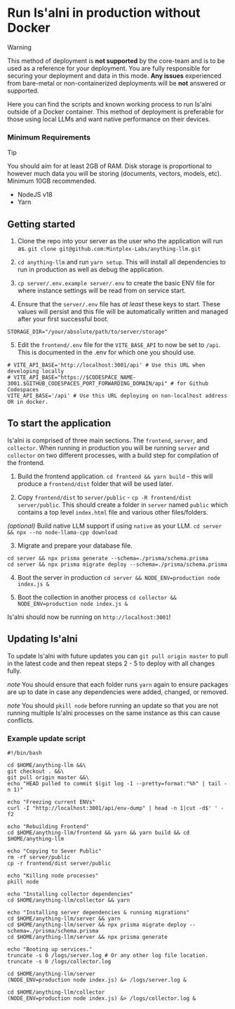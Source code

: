# Run Is'alni in production without Docker

> [!WARNING]
> This method of deployment is **not supported** by the core-team and is to be used as a reference for your deployment.
> You are fully responsible for securing your deployment and data in this mode.
> **Any issues** experienced from bare-metal or non-containerized deployments will be **not** answered or supported.

Here you can find the scripts and known working process to run Is'alni outside of a Docker container. This method of deployment is preferable for those using local LLMs and want native performance on their devices.

### Minimum Requirements
> [!TIP]
> You should aim for at least 2GB of RAM. Disk storage is proportional to however much data
> you will be storing (documents, vectors, models, etc). Minimum 10GB recommended.

- NodeJS v18
- Yarn


## Getting started

1. Clone the repo into your server as the user who the application will run as.
`git clone git@github.com:Mintplex-Labs/anything-llm.git`

2. `cd anything-llm` and run `yarn setup`. This will install all dependencies to run in production as well as debug the application.

3. `cp server/.env.example server/.env` to create the basic ENV file for where instance settings will be read from on service start.

4. Ensure that the `server/.env` file has _at least_ these keys to start. These values will persist and this file will be automatically written and managed after your first successful boot.
```
STORAGE_DIR="/your/absolute/path/to/server/storage"
```

5. Edit the `frontend/.env` file for the `VITE_BASE_API` to now be set to `/api`. This is documented in the .env for which one you should use.
```
# VITE_API_BASE='http://localhost:3001/api' # Use this URL when developing locally
# VITE_API_BASE="https://$CODESPACE_NAME-3001.$GITHUB_CODESPACES_PORT_FORWARDING_DOMAIN/api" # for Github Codespaces
VITE_API_BASE='/api' # Use this URL deploying on non-localhost address OR in docker.
```

## To start the application

Is'alni is comprised of three main sections. The `frontend`, `server`, and `collector`. When running in production you will be running `server` and `collector` on two different processes, with a build step for compilation of the frontend.

1. Build the frontend application.
`cd frontend && yarn build` - this will produce a `frontend/dist` folder that will be used later.

2. Copy `frontend/dist` to `server/public` - `cp -R frontend/dist server/public`.
This should create a folder in `server` named `public` which contains a top level `index.html` file and various other files/folders.

_(optional)_ Build native LLM support if using `native` as your LLM.
`cd server && npx --no node-llama-cpp download`

3. Migrate and prepare your database file.
```
cd server && npx prisma generate --schema=./prisma/schema.prisma
cd server && npx prisma migrate deploy --schema=./prisma/schema.prisma
```

4. Boot the server in production
`cd server && NODE_ENV=production node index.js &` 

5. Boot the collection in another process
`cd collector && NODE_ENV=production node index.js &` 

Is'alni should now be running on `http://localhost:3001`!

## Updating Is'alni

To update Is'alni with future updates you can `git pull origin master` to pull in the latest code and then repeat steps 2 - 5 to deploy with all changes fully.

_note_ You should ensure that each folder runs `yarn` again to ensure packages are up to date in case any dependencies were added, changed, or removed.

_note_ You should `pkill node` before running an update so that you are not running multiple Is'alni processes on the same instance as this can cause conflicts.


### Example update script

```shell
#!/bin/bash

cd $HOME/anything-llm &&\
git checkout . &&\
git pull origin master &&\
echo "HEAD pulled to commit $(git log -1 --pretty=format:"%h" | tail -n 1)"

echo "Freezing current ENVs"
curl -I "http://localhost:3001/api/env-dump" | head -n 1|cut -d$' ' -f2

echo "Rebuilding Frontend"
cd $HOME/anything-llm/frontend && yarn && yarn build && cd $HOME/anything-llm

echo "Copying to Sever Public"
rm -rf server/public
cp -r frontend/dist server/public

echo "Killing node processes"
pkill node

echo "Installing collector dependencies"
cd $HOME/anything-llm/collector && yarn

echo "Installing server dependencies & running migrations"
cd $HOME/anything-llm/server && yarn
cd $HOME/anything-llm/server && npx prisma migrate deploy --schema=./prisma/schema.prisma
cd $HOME/anything-llm/server && npx prisma generate

echo "Booting up services."
truncate -s 0 /logs/server.log # Or any other log file location.
truncate -s 0 /logs/collector.log

cd $HOME/anything-llm/server
(NODE_ENV=production node index.js) &> /logs/server.log &

cd $HOME/anything-llm/collector
(NODE_ENV=production node index.js) &> /logs/collector.log &
```



